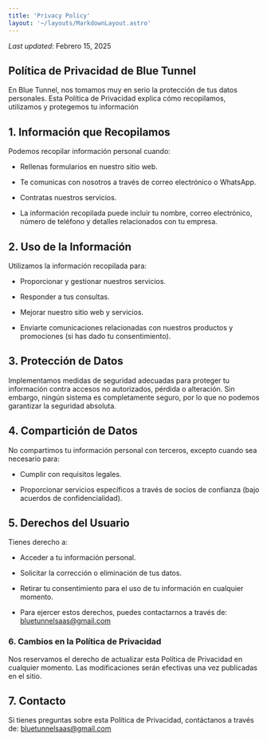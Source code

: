 ```yaml
---
title: 'Privacy Policy'
layout: '~/layouts/MarkdownLayout.astro'
---
```


_Last updated_: Febrero 15, 2025

## Política de Privacidad de Blue Tunnel
En Blue Tunnel, nos tomamos muy en serio la protección de tus datos personales. Esta Política de Privacidad explica cómo recopilamos, utilizamos y protegemos tu información

## 1. Información que Recopilamos

Podemos recopilar información personal cuando:

- Rellenas formularios en nuestro sitio web.

- Te comunicas con nosotros a través de correo electrónico o WhatsApp.

- Contratas nuestros servicios.

- La información recopilada puede incluir tu nombre, correo electrónico, número de teléfono y detalles relacionados con tu empresa.

## 2. Uso de la Información
Utilizamos la información recopilada para:

- Proporcionar y gestionar nuestros servicios.

- Responder a tus consultas.

- Mejorar nuestro sitio web y servicios.

- Enviarte comunicaciones relacionadas con nuestros productos y promociones (si has dado tu consentimiento).

## 3. Protección de Datos
Implementamos medidas de seguridad adecuadas para proteger tu información contra accesos no autorizados, pérdida o alteración. Sin embargo, ningún sistema es completamente seguro, por lo que no podemos garantizar la seguridad absoluta.

## 4. Compartición de Datos
No compartimos tu información personal con terceros, excepto cuando sea necesario para:

- Cumplir con requisitos legales.

- Proporcionar servicios específicos a través de socios de confianza (bajo acuerdos de confidencialidad).

## 5. Derechos del Usuario
Tienes derecho a:

- Acceder a tu información personal.

- Solicitar la corrección o eliminación de tus datos.

- Retirar tu consentimiento para el uso de tu información en cualquier momento.

- Para ejercer estos derechos, puedes contactarnos a través de: bluetunnelsaas@gmail.com

### 6. Cambios en la Política de Privacidad
Nos reservamos el derecho de actualizar esta Política de Privacidad en cualquier momento. Las modificaciones serán efectivas una vez publicadas en el sitio.

## 7. Contacto
Si tienes preguntas sobre esta Política de Privacidad,
 contáctanos a través de: bluetunnelsaas@gmail.com